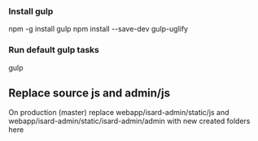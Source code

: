 ### Install gulp
npm -g install gulp
npm install --save-dev gulp-uglify

### Run default gulp tasks
gulp

## Replace source js and admin/js

On production (master) replace webapp/isard-admin/static/js and webapp/isard-admin/static/isard-admin/admin with new created folders here
